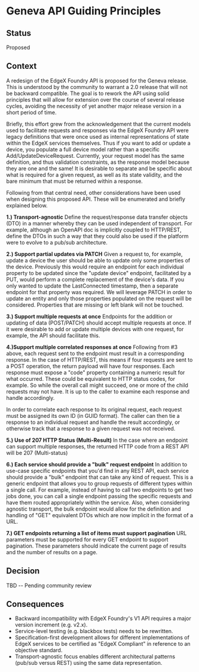 # Geneva API Guiding Principles

## Status

Proposed

## Context

A redesign of the EdgeX Foundry API is proposed for the Geneva release. This is understood by the community to warrant a 2.0 release that will not be backward compatible. The goal is to rework the API using solid principles that will allow for extension over the course of several release cycles, avoiding the necessity of yet another major release version in a short period of time.

Briefly, this effort grew from the acknowledgement that the current models used to facilitate requests and responses via the EdgeX Foundry API were legacy definitions that were once used as internal representations of state within the EdgeX services themselves. Thus if you want to add or update a device, you populate a full device model rather than a specific Add/UpdateDeviceRequest. Currently, your request model has the same definition, and thus validation constraints, as the response model because they are one and the same! It is desirable to separate and be specific about what is required for a given request, as well as its state validity, and the bare minimum that must be returned within a response.

Following from that central need, other considerations have been used when designing this proposed API. These will be enumerated and briefly explained below.

**1.) Transport-agnostic**
Define the request/response data transfer objects (DTO) in a manner whereby they can be used independent of transport. For example, although an OpenAPI doc is implicitly coupled to HTTP/REST, define the DTOs in such a way that they could also be used if the platform were to evolve to a pub/sub architecture.

**2.) Support partial updates via PATCH**
Given a request to, for example, update a device the user should be able to update only some properties of the device. Previously this would require an endpoint for each individual property to be updated since the "update device" endpoint, facilitated by a PUT, would perform a complete replacement of the device's data. If you only wanted to update the LastConnected timestamp, then a separate endpoint for that property was required. We will leverage PATCH in order to update an entity and only those properties populated on the request will be considered. Properties that are missing or left blank will not be touched. 

**3.) Support multiple requests at once**
Endpoints for the addition or updating of data (POST/PATCH) should accept multiple requests at once. If it were desirable to add or update multiple devices with one request, for example, the API should facilitate this.

**4.)Support multiple correlated responses at once**
Following from #3 above, each request sent to the endpoint must result in a corresponding response. In the case of HTTP/REST, this means if four requests are sent to a POST operation, the return payload will have four responses. Each response must expose a "code" property containing a numeric result for what occurred. These could be equivalent to HTTP status codes, for example. So while the overall call might succeed, one or more of the child requests may not have. It is up to the caller to examine each response and handle accordingly.

In order to correlate each response to its original request, each request must be assigned its own ID (in GUID format). The caller can then tie a response to an individual request and handle the result accordingly, or otherwise track that a response to a given request was not received. 

**5.) Use of 207 HTTP Status (Multi-Result)**
In the case where an endpoint can support multiple responses, the returned HTTP code from a REST API will be 207 (Multi-status)

**6.) Each service should provide a "bulk" request endpoint**
In addition to use-case specific endpoints that you'd find in any REST API, each service should provide a "bulk" endpoint that can take any kind of request. This is a generic endpoint that allows you to group requests of different types within a single call. For example, instead of having to call two endpoints to get two jobs done, you can call a single endpoint passing the specific requests and have them routed appropriately within the service. Also, when considering agnostic transport, the bulk endpoint would allow for the definition and handling of "GET" equivalent DTOs which are now implicit in the format of a URL.

**7.) GET endpoints returning a list of items must support pagination**
URL parameters must be supported for every GET endpoint to support pagination. These parameters should indicate the current page of results and the number of results on a page.

## Decision

TBD -- Pending community review

## Consequences

- Backward incompatibility with EdgeX Foundry's V1 API requires a major version increment (e.g. v2.x).
- Service-level testing (e.g. blackbox tests) needs to be rewritten.
- Specification-first development allows for different implementations of EdgeX services to be certified as "EdgeX Compliant" in reference to an objective standard.
- Transport-agnostic focus enables different architectural patterns (pub/sub versus REST) using the same data representation.